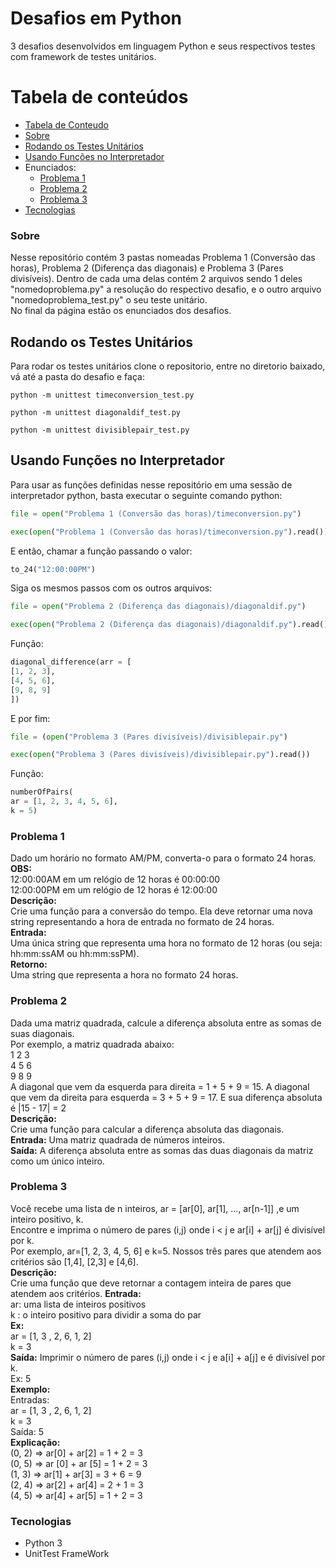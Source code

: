 # Desafios em Python
3 desafios desenvolvidos em linguagem Python e seus respectivos testes com framework de testes unitários.

Tabela de conteúdos
=================
<!--ts-->
   * [Tabela de Conteudo](#tabela-de-conteudo)
   * [Sobre](#sobre)
   * [Rodando os Testes Unitários](#rodando-os-testes-unitários)
   * [Usando Funções no Interpretador](#usando-funções-no-interpretador)
   * Enunciados:
      * [Problema 1](#problema-1)
      * [Problema 2](#problema-2)
      * [Problema 3](#problema-3)   
   * [Tecnologias](#tecnologias)
<!--te-->

### Sobre

Nesse repositório contém 3 pastas nomeadas Problema 1 (Conversão das horas), Problema 2 (Diferença das diagonais) e Problema 3 (Pares divisíveis). Dentro de cada uma delas contém 2 arquivos sendo 1 deles "nomedoproblema.py" a resolução do respectivo desafio, e o outro arquivo "nomedoproblema_test.py" o seu teste unitário.    
No final da página estão os enunciados dos desafios.  

## Rodando os Testes Unitários

Para rodar os testes unitários clone o repositorio, entre no diretorio baixado, vá até a pasta do desafio e faça:
```
python -m unittest timeconversion_test.py
```
```
python -m unittest diagonaldif_test.py
```
```
python -m unittest divisiblepair_test.py
```

## Usando Funções no Interpretador

Para usar as funções definidas nesse repositório em uma sessão de interpretador python, basta executar o seguinte comando python:

```python
file = open("Problema 1 (Conversão das horas)/timeconversion.py")

exec(open("Problema 1 (Conversão das horas)/timeconversion.py").read())
```
E então, chamar a função passando o valor:

```python
to_24("12:00:00PM")
```
Siga os mesmos passos com os outros arquivos:
```python
file = open("Problema 2 (Diferença das diagonais)/diagonaldif.py")

exec(open("Problema 2 (Diferença das diagonais)/diagonaldif.py").read())
```
Função:
```python
diagonal_difference(arr = [
[1, 2, 3],
[4, 5, 6],
[9, 8, 9]
])
```
E por fim:
```python
file = (open("Problema 3 (Pares divisíveis)/divisiblepair.py")

exec(open("Problema 3 (Pares divisíveis)/divisiblepair.py").read())
```
Função:
```python
numberOfPairs(
ar = [1, 2, 3, 4, 5, 6], 
k = 5)
```

### Problema 1

Dado um horário no formato AM/PM, converta-o para o formato 24 horas.  
<b>OBS:</b>  
12:00:00AM em um relógio de 12 horas é 00:00:00    
12:00:00PM em um relógio de 12 horas é 12:00:00    
<b>Descrição:</b>  
Crie uma função para a conversão do tempo. Ela deve retornar uma nova string
representando a hora de entrada no formato de 24 horas.  
<b>Entrada:</b>  
Uma única string que representa uma hora no formato de 12 horas (ou seja:
hh:mm:ssAM ou hh:mm:ssPM).  
<b>Retorno:</b>  
Uma string que representa a hora no formato 24 horas.  

### Problema 2

Dada uma matriz quadrada, calcule a diferença absoluta entre as somas de suas
diagonais.  
Por exemplo, a matriz quadrada abaixo:  
1 2 3  
4 5 6  
9 8 9  
A diagonal que vem da esquerda para direita = 1 + 5 + 9 = 15. A diagonal que vem
da direita para esquerda = 3 + 5 + 9 = 17. E sua diferença absoluta é |15 - 17| = 2  
<b>Descrição:</b>    
Crie uma função para calcular a diferença absoluta das diagonais.  
<b>Entrada:</b> Uma matriz quadrada de números inteiros.  
<b>Saída:</b> A diferença absoluta entre as somas das duas diagonais da matriz como um
único inteiro.  

### Problema 3

Você recebe uma lista de n inteiros, ar = [ar[0], ar[1], ..., ar[n-1]] ,e um inteiro positivo, k.  
Encontre e imprima o número de pares (i,j) onde i < j e ar[i] + ar[j] é divisível por k.  
Por exemplo, ar=[1, 2, 3, 4, 5, 6] e k=5. Nossos três pares que atendem aos critérios são
[1,4], [2,3] e [4,6].  
<b>Descrição:</b>  
Crie uma função que deve retornar a contagem inteira de pares que atendem aos critérios.
<b>Entrada:</b>  
ar: uma lista de inteiros positivos  
k : o inteiro positivo para dividir a soma do par  
<b>Ex:</b>  
ar = [1, 3 , 2, 6, 1, 2]  
k = 3  
<b>Saída:</b> Imprimir o número de pares (i,j) onde i < j e a[i] + a[j] e é divisível por k.  
Ex: 5  
<b>Exemplo:</b>  
Entradas:  
ar = [1, 3 , 2, 6, 1, 2]  
k = 3  
Saída: 5  
<b>Explicação:</b>  
(0, 2) => ar[0] + ar[2] = 1 + 2 = 3  
(0, 5) => ar [0] + ar [5] = 1 + 2 = 3  
(1, 3) => ar[1] + ar[3] = 3 + 6 = 9  
(2, 4) => ar[2] + ar[4] = 2 + 1 = 3  
(4, 5) => ar[4] + ar[5] = 1 + 2 = 3  

### Tecnologias
* Python 3
* UnitTest FrameWork
